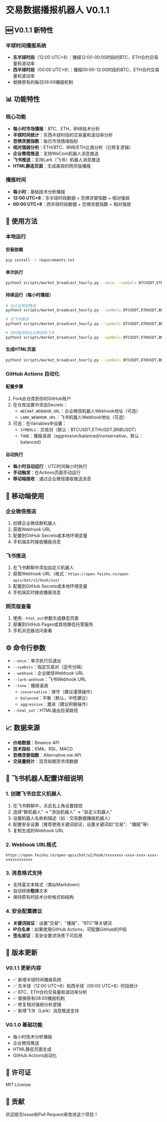 # 交易数据播报机器人 V0.1.1

## 🆕 V0.1.1 新特性

### 半球时间播报系统
- **东半球时段**（12:00 UTC+8）：播报12:00-00:00时段的BTC、ETH合约交易量和波动率
- **西半球时段**（00:00 UTC+8）：播报00:00-12:00时段的BTC、ETH合约交易量和波动率
- 替换原有的每日08:00播报机制

## 📊 功能特性

### 核心功能
- **每小时市场播报**：BTC、ETH、BNB技术分析
- **半球时间统计**：东西半球时段的交易量和波动率分析
- **恐惧贪婪指数**：每日市场情绪指标
- **相对强弱分析**：ETH/BTC、BNB/ETH比值分析（已修复逻辑）
- **企业微信推送**：支持WeCom机器人消息推送
- **飞书推送**：支持Lark（飞书）机器人消息推送
- **HTML静态页面**：生成美观的网页版播报

### 播报时间
- **每小时**：基础技术分析播报
- **12:00 UTC+8**：东半球时段数据 + 恐惧贪婪指数 + 相对强弱
- **00:00 UTC+8**：西半球时段数据 + 恐惧贪婪指数 + 相对强弱

## 🚀 使用方法

### 本地运行

#### 安装依赖
```bash
pip install -r requirements.txt
```

#### 单次执行
```bash
python3 scripts/market_broadcast_hourly.py --once --symbols BTCUSDT,ETHUSDT,BNBUSDT --tone aggressive
```

#### 持续运行（每小时播报）
```bash
# 仅企业微信推送
python3 scripts/market_broadcast_hourly.py --symbols BTCUSDT,ETHUSDT,BNBUSDT --webhook "YOUR_WECHAT_WEBHOOK_URL" --tone aggressive

# 仅飞书推送
python3 scripts/market_broadcast_hourly.py --symbols BTCUSDT,ETHUSDT,BNBUSDT --lark-webhook "YOUR_LARK_WEBHOOK_URL" --tone aggressive

# 同时推送到企业微信和飞书
python3 scripts/market_broadcast_hourly.py --symbols BTCUSDT,ETHUSDT,BNBUSDT --webhook "YOUR_WECHAT_WEBHOOK_URL" --lark-webhook "YOUR_LARK_WEBHOOK_URL" --tone aggressive
```

#### 生成HTML页面
```bash
python3 scripts/market_broadcast_hourly.py --symbols BTCUSDT,ETHUSDT,BNBUSDT --html_out /path/to/output/directory --tone aggressive
```

### GitHub Actions 自动化

#### 配置步骤
1. Fork此仓库到你的GitHub账户
2. 在仓库设置中添加Secrets：
   - `WECHAT_WEBHOOK_URL`：企业微信机器人Webhook地址（可选）
   - `LARK_WEBHOOK_URL`：飞书机器人Webhook地址（可选）
3. 可选：在Variables中设置：
   - `SYMBOLS`：交易对（默认：BTCUSDT,ETHUSDT,BNBUSDT）
   - `TONE`：播报语调（aggressive/balanced/conservative，默认：balanced）

#### 自动执行
- **每小时自动运行**：UTC时间每小时执行
- **手动触发**：在Actions页面手动运行
- **移动端接收**：通过企业微信接收推送消息

## 📱 移动端使用

### 企业微信推送
1. 创建企业微信群机器人
2. 获取Webhook URL
3. 配置到GitHub Secrets或本地环境变量
4. 手机端实时接收播报消息

### 飞书推送
1. 在飞书群聊中添加自定义机器人
2. 获取Webhook URL（格式：`https://open.feishu.cn/open-apis/bot/v2/hook/xxx`）
3. 配置到GitHub Secrets或本地环境变量
4. 手机端实时接收播报消息

### 网页版查看
1. 使用`--html_out`参数生成静态页面
2. 部署到GitHub Pages或其他静态托管服务
3. 手机浏览器访问查看

## ⚙️ 命令行参数

- `--once`：单次执行后退出
- `--symbols`：指定交易对（逗号分隔）
- `--webhook`：企业微信Webhook URL
- `--lark-webhook`：飞书Webhook URL
- `--tone`：播报语调
  - `conservative`：保守（建议谨慎操作）
  - `balanced`：平衡（默认，中性建议）
  - `aggressive`：激进（建议积极操作）
- `--html_out`：HTML输出目录路径

## 📈 数据来源

- **价格数据**：Binance API
- **技术指标**：EMA、RSI、MACD
- **恐惧贪婪指数**：Alternative.me API
- **交易量统计**：现货和期货市场数据

## 🔧 飞书机器人配置详细说明

### 1. 创建飞书自定义机器人
1. 在飞书群聊中，点击右上角设置按钮
2. 选择"群机器人" → "添加机器人" → "自定义机器人"
3. 设置机器人名称和描述（如：交易数据播报机器人）
4. 配置安全设置（推荐使用关键词验证，设置关键词如"交易"、"播报"等）
5. 复制生成的Webhook URL

### 2. Webhook URL格式
```
https://open.feishu.cn/open-apis/bot/v2/hook/xxxxxxxx-xxxx-xxxx-xxxx-xxxxxxxxxxxx
```

### 3. 消息格式支持
- 支持富文本格式（类似Markdown）
- 自动转换**粗体**文本
- 保持原有的技术分析格式和结构

### 4. 安全配置建议
- **关键词验证**：设置"交易"、"播报"、"BTC"等关键词
- **IP白名单**：如果使用GitHub Actions，可配置GitHub的IP段
- **签名验证**：高安全要求场景下可启用

## 🔄 版本更新

### V0.1.1 更新内容
- ✅ 新增半球时间播报系统
- ✅ 东半球（12:00 UTC+8）和西半球（00:00 UTC+8）时段统计
- ✅ BTC、ETH合约交易量和波动率分析
- ✅ 替换原有08:00播报机制
- ✅ 修复相对强弱分析逻辑
- ✅ 新增飞书（Lark）消息推送支持

### V0.1.0 基础功能
- 每小时技术分析播报
- 企业微信推送
- HTML静态页面生成
- GitHub Actions自动化

## 📄 许可证

MIT License

## 🤝 贡献

欢迎提交Issue和Pull Request来改进这个项目！